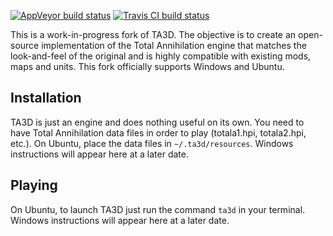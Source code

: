 [![AppVeyor build status](https://ci.appveyor.com/api/projects/status/wxhjxlhk1pcbum8g/branch/master?svg=true)](https://ci.appveyor.com/project/MHeasell/ta3d/branch/master)
[![Travis CI build status](https://travis-ci.org/MHeasell/TA3D.svg?branch=master)](https://travis-ci.org/MHeasell/TA3D)

This is a work-in-progress fork of TA3D.
The objective is to create an open-source implementation
of the Total Annihilation engine that matches the look-and-feel
of the original and is highly compatible with existing mods, maps and units.
This fork officially supports Windows and Ubuntu.

## Installation

TA3D is just an engine and does nothing useful on its own.
You need to have Total Annihilation data files in order to play
(totala1.hpi, totala2.hpi, etc.).
On Ubuntu, place the data files in `~/.ta3d/resources`.
Windows instructions will appear here at a later date.

## Playing

On Ubuntu, to launch TA3D just run the command `ta3d` in your terminal.
Windows instructions will appear here at a later date.
